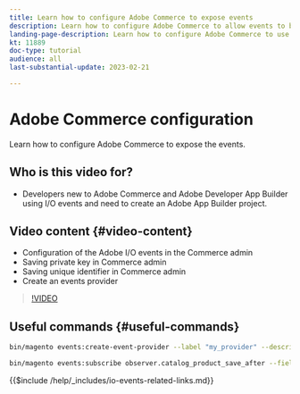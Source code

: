 ```yaml
---
title: Learn how to configure Adobe Commerce to expose events
description: Learn how to configure Adobe Commerce to allow events to be used in Adobe Developer App Builder.
landing-page-description: Learn how to configure Adobe Commerce to use the event mechanism for consumption by Adobe Developer App Builder.
kt: 11889
doc-type: tutorial
audience: all
last-substantial-update: 2023-02-21

---
```


# Adobe Commerce configuration

Learn how to configure Adobe Commerce to expose the events.

## Who is this video for?

* Developers new to Adobe Commerce and Adobe Developer App Builder using I/O events and need to create an Adobe App Builder project.

## Video content {#video-content}

* Configuration of the Adobe I/O events in the Commerce admin
* Saving private key in Commerce admin
* Saving unique identifier in Commerce admin
* Create an events provider

>[!VIDEO](https://video.tv.adobe.com/v/3415799)

## Useful commands {#useful-commands}

```bash
bin/magento events:create-event-provider --label "my_provider" --description "Provides out-of-process extensibility for Adobe Commerce"

bin/magento events:subscribe observer.catalog_product_save_after --fields=name --fields=price
```


{{$include /help/_includes/io-events-related-links.md}}
